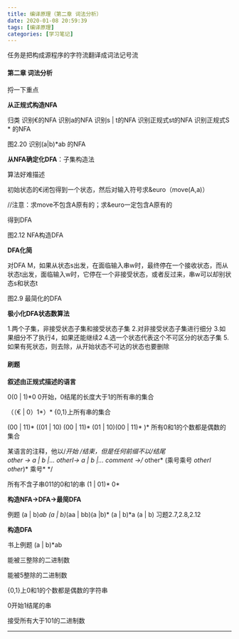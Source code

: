 ```yaml
---
title: 编译原理（第二章 词法分析）
date: 2020-01-08 20:59:39
tags: [编译原理]
categories: [学习笔记]
---
```


 任务是把构成源程序的字符流翻译成词法记号流

<!--more-->

#### 第二章 词法分析

捋一下重点

**从正规式构造NFA**

归类 
识别&euro;的NFA 
识别a的NFA
识别s | t的NFA
识别正规式st的NFA
识别正规式S * 的NFA

图2.20 识别(a|b)*ab 的NFA


**从NFA确定化DFA**：子集构造法

算法好难描述

初始状态的&euro;闭包得到一个状态，然后对输入符号求&euro（move(A,a)）

//注意：求move不包含A原有的；求&euro一定包含A原有的

得到DFA

图2.12 NFA构造DFA


**DFA化简**

对DFA M，如果从状态s出发，在面临输入串w时，最终停在一个接收状态，而从状态t出发，面临输入w时，它停在一个非接受状态，或者反过来，串w可以却别状态s和状态t

图2.9 最简化的DFA

**极小化DFA状态数算法**

1.两个子集，非接受状态子集和接受状态子集
2.对非接受状态子集进行细分
3.如果细分不了执行4，如果还能继续2
4.选一个状态代表这个不可区分的状态子集
5.如果有死状态，则去除，从开始状态不可达的状态也要删除


#### 刷题

**叙述由正规式描述的语言**

0(0 | 1)*0   0开始，0结尾的长度大于1的所有串的集合

（（&euro; | 0）1*）*    {0,1}上所有串的集合

(00 | 11)* ((01 | 10) (00 | 11)* (01 | 10)(00 | 11)* )*  所有0和1的个数都是偶数的集合

某语言的注释，他以/*开始 */结束，但是任何前缀不以*/结尾   
other -> a | b |...
otherI-> a | b |...
comment ->/* other* (乘号乘号 *otherI other*)* 乘号* */

所有不含子串011的0和1的串    (1 | 01)* 0*


**构造NFA->DFA->最简DFA**

例题  (a | b)*ab
(a | b)*(aa | bb)(a |b)*
(a | b)*a (a | b)
习题2.7,2.8,2.12


**构造DFA**

书上例题  (a | b)*ab

能被三整除的二进制数

能被5整除的二进制数

{0,1}上0和1的个数都是偶数的字符串

0开始1结尾的串

接受所有大于101的二进制数





------------